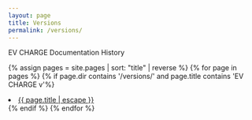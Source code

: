 ```yaml
---
layout: page
title: Versions
permalink: /versions/
---
```


EV CHARGE Documentation History

{% assign pages = site.pages | sort: "title" | reverse %}
{% for page in pages %}
{% if page.dir contains '/versions/' and page.title contains 'EV CHARGE v'%}
<li><a class="page-link" href="{{ page.url | relative_url }}">{{ page.title | escape }}</a></li>
{% endif %}
{% endfor %}
